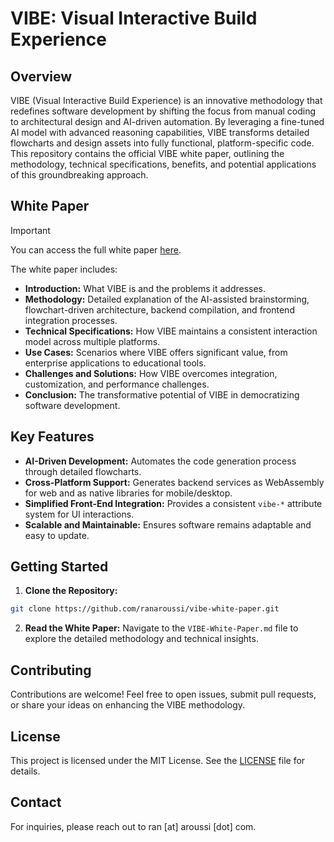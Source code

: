 # VIBE: Visual Interactive Build Experience

## Overview
VIBE (Visual Interactive Build Experience) is an innovative methodology that redefines software development by shifting the focus from manual coding to architectural design and AI-driven automation. By leveraging a fine-tuned AI model with advanced reasoning capabilities, VIBE transforms detailed flowcharts and design assets into fully functional, platform-specific code. This repository contains the official VIBE white paper, outlining the methodology, technical specifications, benefits, and potential applications of this groundbreaking approach.

## White Paper

> [!IMPORTANT]
> You can access the full white paper [here](./VIBE-White-Paper.md).

The white paper includes:
- **Introduction:** What VIBE is and the problems it addresses.
- **Methodology:** Detailed explanation of the AI-assisted brainstorming, flowchart-driven architecture, backend compilation, and frontend integration processes.
- **Technical Specifications:** How VIBE maintains a consistent interaction model across multiple platforms.
- **Use Cases:** Scenarios where VIBE offers significant value, from enterprise applications to educational tools.
- **Challenges and Solutions:** How VIBE overcomes integration, customization, and performance challenges.
- **Conclusion:** The transformative potential of VIBE in democratizing software development.

## Key Features
- **AI-Driven Development:** Automates the code generation process through detailed flowcharts.
- **Cross-Platform Support:** Generates backend services as WebAssembly for web and as native libraries for mobile/desktop.
- **Simplified Front-End Integration:** Provides a consistent `vibe-*` attribute system for UI interactions.
- **Scalable and Maintainable:** Ensures software remains adaptable and easy to update.

## Getting Started
1. **Clone the Repository:**
```bash
git clone https://github.com/ranaroussi/vibe-white-paper.git
```
2. **Read the White Paper:** Navigate to the `VIBE-White-Paper.md` file to explore the detailed methodology and technical insights.

## Contributing
Contributions are welcome! Feel free to open issues, submit pull requests, or share your ideas on enhancing the VIBE methodology.

## License
This project is licensed under the MIT License. See the [LICENSE](./LICENSE) file for details.

## Contact
For inquiries, please reach out to ran [at] aroussi [dot] com.

